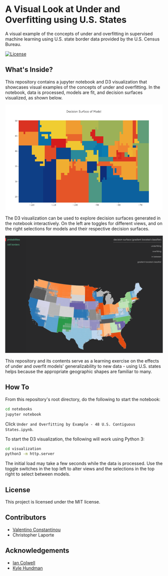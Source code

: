 # A Visual Look at Under and Overfitting using U.S. States

A visual example of the concepts of under and overfitting in supervised
machine learning using U.S. state border data provided by the U.S.
Census Bureau.

[![License](https://img.shields.io/packagist/l/doctrine/orm.svg)](https://opensource.org/licenses/MIT)

## What's Inside?

This repository contains a jupyter notebook and D3 visualization that showcases visual
examples of the concepts of under and overfitting. In the notebook,
data is processed, models are fit, and decision surfaces visualized, as
shown below.

![notebook_surface](images/notebook_surface.png)

The D3 visualization can be used to explore decision surfaces generated in the
notebook interactively. On the left are toggles for different views, and
on the right selections for models and their respective decision surfaces.

![visualization_surface](images/visualization_surface.png)

This repository and its contents serve as a learning exercise on the
effects of under and overfit models' generalizability to new data - using
U.S. states helps because the appropriate geographic shapes are familiar
to many.

## How To

From this repository's root directory, do the following to start the notebook:

```sh
cd notebooks
jupyter notebook
```

Click `Under and Overfitting by Example - 48 U.S. Contiguous States.ipynb`.

To start the D3 visualization, the following will work using Python 3:

```sh
cd visualization
python3 -m http.server
```

The initial load may take a few seconds while the data is processed. Use
the toggle switches in the top left to alter views and the selections in
the top right to select between models.

## License
This project is licensed under the MIT license.

## Contributors

- [Valentino Constantinou](https://github.com/vc1492a)
- Christopher Laporte

## Acknowledgements

- [Ian Colwell](https://github.com/iancolwell)
- [Kyle Hundman](https://github.com/khundman)
